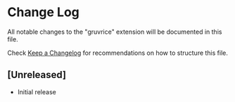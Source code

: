 # Change Log

All notable changes to the "gruvrice" extension will be documented in this file.

Check [Keep a Changelog](http://keepachangelog.com/) for recommendations on how to structure this file.

## [Unreleased]

- Initial release
